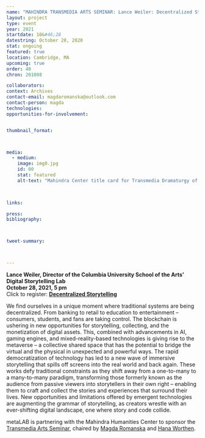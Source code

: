 ```yaml
---
name: "MAHINDRA TRANSMEDIA ARTS SEMINAR: Lance Weiler: Decentralized Storytelling — Where AI, the Blokchain, Code, and the Metaverse Connect"
layout: project
type: event
year: 2021
startdate: 10&#46;28
datestring: October 28, 2020
stat: ongoing
featured: true
location: Cambridge, MA
upcoming: true
order: 40
chron: 201008

collaborators:
context: Archives
contact-email: magdaromanska@outlook.com
contact-person: magda
technologies:
opportunities-for-involvement:


thumbnail_format:



media:
  - medium:
    image: img0.jpg
    id: 00
    stat: featured
    alt-text: "Mahindra Center title card for Transmedia Dramaturgy of Pre- and Post-Pandemic Theatre"
  


links:

press:
bibliography:



tweet-summary: 



---
```

**Lance Weiler, Director of the Columbia University School of the Arts’ Digital Storytelling Lab <br> 
October 28, 2021, 5 pm<br>** 
Click to register: [**Decentralized Storytelling**](https://harvard.zoom.us/webinar/register/WN_yyN8-Xf-QSi-EQ78y7YwHw) 

We find ourselves in a unique moment where traditional systems are being decentralized. From banking to retail to education to entertainment – consumers, students, and fans are taking control. The blockchain is ushering in new opportunities for storytelling, collecting, and the monetization of digital assets. This, combined with advancements in AI, gaming engines, and mixed-reality-based technologies is giving rise to the metaverse – a collective shared space that has the potential to bridge the virtual and the physical in unexpected and powerful ways. The rapid democratization of technology has led to a new wave of immersive storytelling that spills off screens into the real world and back again. These works defy traditional constraints as they shift away from a one-to-many to a many-to-many paradigm, transforming those formerly known as the audience from passive viewers into storytellers in their own right – enabling them to craft and collect the stories and experiences that surround their lives. New opportunities and limitations offered by emergent technologies are augmenting the grammar of storytelling, as creators wrestle with an ever-shifting digital landscape, one where story and code collide.


metaLAB is partnering with the Mahindra Humanities Center to sponsor the [Transmedia Arts Seminar](https://mahindrahumanities.fas.harvard.edu/transmedia-arts), chaired by [Magda Romanska](https://mahindrahumanities.fas.harvard.edu/people/magda-romanska) and [Hana Worthen](https://mahindrahumanities.fas.harvard.edu/people/hana-worthen).
